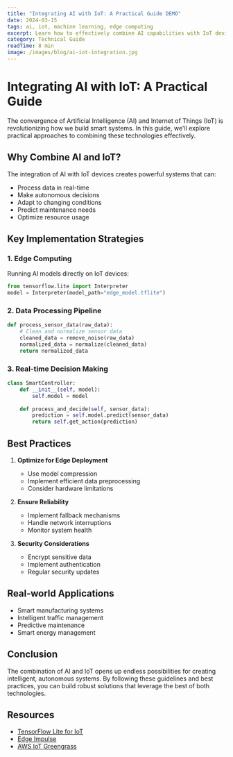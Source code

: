 ```yaml
---
title: "Integrating AI with IoT: A Practical Guide DEMO"
date: 2024-03-15
tags: ai, iot, machine learning, edge computing
excerpt: Learn how to effectively combine AI capabilities with IoT devices for smarter, more efficient systems.
category: Technical Guide
readTime: 8 min
image: /images/blog/ai-iot-integration.jpg
---
```


# Integrating AI with IoT: A Practical Guide

The convergence of Artificial Intelligence (AI) and Internet of Things (IoT) is revolutionizing how we build smart systems. In this guide, we'll explore practical approaches to combining these technologies effectively.

## Why Combine AI and IoT?

The integration of AI with IoT devices creates powerful systems that can:
- Process data in real-time
- Make autonomous decisions
- Adapt to changing conditions
- Predict maintenance needs
- Optimize resource usage

## Key Implementation Strategies

### 1. Edge Computing
Running AI models directly on IoT devices:
```python
from tensorflow.lite import Interpreter
model = Interpreter(model_path="edge_model.tflite")
```

### 2. Data Processing Pipeline
```python
def process_sensor_data(raw_data):
    # Clean and normalize sensor data
    cleaned_data = remove_noise(raw_data)
    normalized_data = normalize(cleaned_data)
    return normalized_data
```

### 3. Real-time Decision Making
```python
class SmartController:
    def __init__(self, model):
        self.model = model
        
    def process_and_decide(self, sensor_data):
        prediction = self.model.predict(sensor_data)
        return self.get_action(prediction)
```

## Best Practices

1. **Optimize for Edge Deployment**
   - Use model compression
   - Implement efficient data preprocessing
   - Consider hardware limitations

2. **Ensure Reliability**
   - Implement fallback mechanisms
   - Handle network interruptions
   - Monitor system health

3. **Security Considerations**
   - Encrypt sensitive data
   - Implement authentication
   - Regular security updates

## Real-world Applications

- Smart manufacturing systems
- Intelligent traffic management
- Predictive maintenance
- Smart energy management

## Conclusion

The combination of AI and IoT opens up endless possibilities for creating intelligent, autonomous systems. By following these guidelines and best practices, you can build robust solutions that leverage the best of both technologies.

## Resources

- [TensorFlow Lite for IoT](https://www.tensorflow.org/lite)
- [Edge Impulse](https://www.edgeimpulse.com/)
- [AWS IoT Greengrass](https://aws.amazon.com/greengrass/) 